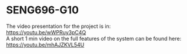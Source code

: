 # SENG696-G10
The video presentation for the project is in: https://youtu.be/wWPRuy3pC4Q <br />
A short 1 min video on the full features of the system can be found here: https://youtu.be/mhAJZKVL54U
